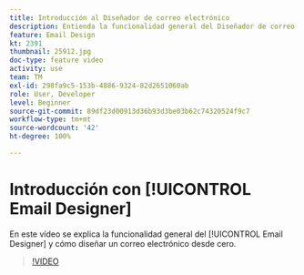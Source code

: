 ```yaml
---
title: Introducción al Diseñador de correo electrónico
description: Entienda la funcionalidad general del Diseñador de correo electrónico y cómo diseñar un correo electrónico desde cero.
feature: Email Design
kt: 2391
thumbnail: 25912.jpg
doc-type: feature video
activity: use
team: TM
exl-id: 298fa9c5-153b-4886-9324-82d2651060ab
role: User, Developer
level: Beginner
source-git-commit: 89df23d00913d36b93d3be03b62c74320524f9c7
workflow-type: tm+mt
source-wordcount: '42'
ht-degree: 100%

---
```


# Introducción con [!UICONTROL Email Designer]

En este vídeo se explica la funcionalidad general del [!UICONTROL Email Designer] y cómo diseñar un correo electrónico desde cero.

>[!VIDEO](https://video.tv.adobe.com/v/25912?quality=12&learn=on)
